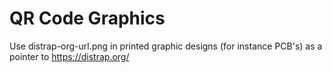 # QR Code Graphics

Use distrap-org-url.png in printed graphic designs (for instance PCB's) as a pointer to https://distrap.org/
